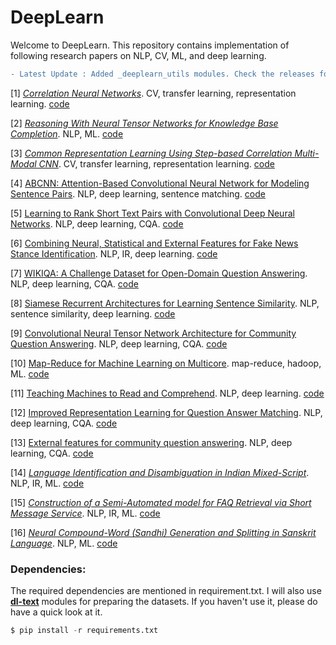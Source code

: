 # DeepLearn

Welcome to DeepLearn. This repository contains implementation of following research papers on NLP, CV, ML, and deep learning. 
<!--- 
Visit my blog for more details - [Deeplearn](http://deeplearn-ai.com/deeplearn/)
-->

```diff
- Latest Update : Added _deeplearn_utils modules. Check the releases for description of new features.
```

[1] [*Correlation Neural Networks*](http://arxiv.org/pdf/1504.07225.pdf). CV, transfer learning, representation learning.  [code](https://github.com/GauravBh1010tt/DeepLearn/tree/master/CorrNet)

[2] [*Reasoning With Neural Tensor Networks for Knowledge Base Completion*](http://nlp.stanford.edu/pubs/SocherChenManningNg_NIPS2013.pdf). NLP, ML. [code](http://github.com/GauravBh1010tt/DeepLearn/tree/master/neural%20tensor%20network)

[3] [*Common Representation Learning Using Step-based Correlation Multi-Modal CNN*](http://arxiv.org/abs/1711.00003). CV, transfer learning, representation learning. [code](https://github.com/GauravBh1010tt/DeepLearn/tree/master/corrMCNN)

[4]  [ABCNN: Attention-Based Convolutional Neural Network for Modeling Sentence Pairs](https://arxiv.org/pdf/1512.05193.pdf). NLP, deep learning, sentence matching. [code](https://github.com/GauravBh1010tt/DeepLearn/tree/master/Attention_Based_CNN%20(ABCNN))

[5] [Learning to Rank Short Text Pairs with Convolutional Deep Neural Networks](http://citeseerx.ist.psu.edu/viewdoc/download?doi=10.1.1.723.6492&rep=rep1&type=pdf). NLP, deep learning, CQA. [code](http://github.com/GauravBh1010tt/DeepLearn/tree/master/TrecQA_CNN%2BSim)

[6] [Combining Neural, Statistical and External Features for Fake News Stance Identification](http://deeplearn-ai.com/wp-content/uploads/2018/03/www-final.pdf). NLP, IR, deep learning. [code](https://github.com/GauravBh1010tt/DeepLearn/tree/master/fake%20news%20challenge%20(FNC-1))

[7] [WIKIQA: A Challenge Dataset for Open-Domain Question Answering](http://aclweb.org/anthology/D15-1237). NLP, deep learning, CQA. [code](http://github.com/GauravBh1010tt/DeepLearn/tree/master/WikiQA_CNN%2BFeat)

[8] [Siamese Recurrent Architectures for Learning Sentence Similarity](http://www.mit.edu/~jonasm/info/MuellerThyagarajan_AAAI16.pdf). NLP, sentence similarity, deep learning. [code](https://github.com/GauravBh1010tt/DeepLearn/tree/master/MaLSTM%20(Siamese))

[9] [Convolutional Neural Tensor Network Architecture for Community Question Answering](https://www.ijcai.org/Proceedings/15/Papers/188.pdf). NLP, deep learning, CQA. [code](https://github.com/GauravBh1010tt/DeepLearn/tree/master/convolution%20neural%20tensor%20network)

[10] [Map-Reduce for Machine Learning on Multicore](http://papers.nips.cc/paper/3150-map-reduce-for-machine-learning-on-multicore.pdf). map-reduce, hadoop, ML. [code](https://github.com/GauravBh1010tt/Deep-Cloud)

[11] [Teaching Machines to Read and Comprehend](https://arxiv.org/pdf/1506.03340.pdf). NLP, deep learning. [code](https://github.com/GauravBh1010tt/DeepLearn/tree/master/Attention_recurrent_models)

[12] [Improved Representation Learning for Question Answer Matching](http://www.aclweb.org/anthology/P16-1044). NLP, deep learning, CQA. [code](https://github.com/GauravBh1010tt/DeepLearn/tree/master/Attention_recurrent_models)

[13] [External features for community question answering](http://maroo.cs.umass.edu/getpdf.php?id=1281). NLP, deep learning, CQA. [code](http://github.com/GauravBh1010tt/DeepLearn/tree/master/WikiQA_CNN%2BFeat)

[14] [*Language Identification and Disambiguation in Indian Mixed-Script*](http://link.springer.com/chapter/10.1007%2F978-3-319-28034-9_14). NLP, IR, ML. [code](http://github.com/GauravBh1010tt/Auto-correction-for-transliterated-queries)

[15] [*Construction of a Semi-Automated model for FAQ Retrieval via Short Message Service*](http://dl.acm.org/citation.cfm?doid=2838706.2838717). NLP, IR, ML. [code](http://github.com/GauravBh1010tt/Auto-correction-for-transliterated-queries/tree/master/bi-gram%20markov%20model)

[16] [*Neural Compound-Word (Sandhi) Generation and Splitting in Sanskrit Language*](https://dl.acm.org/doi/10.1145/3430984.3431025). NLP, ML. [code](http://github.com/GauravBh1010tt/DeepLearn/Sandhi_Prakarana)

### Dependencies:
The required dependencies are mentioned in requirement.txt. I will also use **[dl-text](https://github.com/GauravBh1010tt/DL-text)** modules for preparing the datasets. If you haven't use it, please do have a quick look at it. 

```python
$ pip install -r requirements.txt
```
